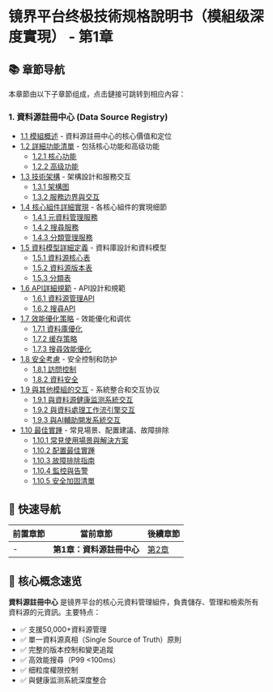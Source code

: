 # 镜界平台终极技術规格說明书（模組级深度實現） - 第1章

## 📚 章節导航

本章節由以下子章節组成，点击鏈接可跳转到相应內容：

### 1. 資料源註冊中心 (Data Source Registry)

- [1.1 模組概述](ch1-1-模組概述.md) - 資料源註冊中心的核心價值和定位
- [1.2 詳細功能清單](ch1-2-詳細功能清單.md) - 包括核心功能和高级功能
  - [1.2.1 核心功能](ch1-2-詳細功能清單.md#121-核心功能)
  - [1.2.2 高级功能](ch1-2-詳細功能清單.md#122-高级功能)
- [1.3 技術架構](ch1-3-技術架構.md) - 架構設計和服務交互
  - [1.3.1 架構图](ch1-3-技術架構.md#131-架構图)
  - [1.3.2 服務边界與交互](ch1-3-技術架構.md#132-服務边界與交互)
- [1.4 核心組件詳細實現](ch1-4-核心組件詳細實現.md) - 各核心組件的實現细節
  - [1.4.1 元資料管理服務](ch1-4-核心組件詳細實現.md#141-元資料管理服務)
  - [1.4.2 搜尋服務](ch1-4-核心組件詳細實現.md#142-搜尋服務)
  - [1.4.3 分類管理服務](ch1-4-核心組件詳細實現.md#143-分類管理服務)
- [1.5 資料模型詳細定義](ch1-5-資料模型詳細定義.md) - 資料庫設計和資料模型
  - [1.5.1 資料源核心表](ch1-5-資料模型詳細定義.md#151-資料源核心表)
  - [1.5.2 資料源版本表](ch1-5-資料模型詳細定義.md#152-資料源版本表)
  - [1.5.3 分類表](ch1-5-資料模型詳細定義.md#153-分類表)
- [1.6 API詳細規範](ch1-6-API詳細規範.md) - API設計和規範
  - [1.6.1 資料源管理API](ch1-6-API詳細規範.md#161-資料源管理api)
  - [1.6.2 搜尋API](ch1-6-API詳細規範.md#162-搜尋api)
- [1.7 效能優化策略](ch1-7-效能優化策略.md) - 效能優化和调优
  - [1.7.1 資料庫優化](ch1-7-效能優化策略.md#171-資料庫優化)
  - [1.7.2 缓存策略](ch1-7-效能優化策略.md#172-缓存策略)
  - [1.7.3 搜尋效能優化](ch1-7-效能優化策略.md#173-搜尋效能優化)
- [1.8 安全考慮](ch1-8-安全考慮.md) - 安全控制和防护
  - [1.8.1 訪問控制](ch1-8-安全考慮.md#181-訪問控制)
  - [1.8.2 資料安全](ch1-8-安全考慮.md#182-資料安全)
- [1.9 與其他模組的交互](ch1-9-與其他模組的交互.md) - 系統整合和交互协议
  - [1.9.1 與資料源健康监测系統交互](ch1-9-與其他模組的交互.md#191-與資料源健康监測系統交互)
  - [1.9.2 與資料處理工作流引擎交互](ch1-9-與其他模組的交互.md#192-與資料處理工作流引擎交互)
  - [1.9.3 與AI輔助開发系統交互](ch1-9-與其他模組的交互.md#193-與ai輔助開发系統交互)
- [1.10 最佳實踵](ch1-10-最佳實踵.md) - 常見場景、配置建議、故障排除
  - [1.10.1 常見使用場景與解決方案](ch1-10-最佳實踵.md#1101-常見使用場景與解決方案)
  - [1.10.2 配置最佳實踵](ch1-10-最佳實踵.md#1102-配置最佳實踵)
  - [1.10.3 故障排除指南](ch1-10-最佳實踵.md#1103-故障排除指南)
  - [1.10.4 監控與告警](ch1-10-最佳實踵.md#1104-監控與告警)
  - [1.10.5 安全加固清單](ch1-10-最佳實踵.md#1105-安全加固清單)

## 🔄 快速导航

| 前置章節 | 當前章節 | 後續章節 |
|---------|---------|---------|
| - | **第1章：資料源註冊中心** | [第2章](../ch2/ch2-index.md) |

## 📌 核心概念速览

**資料源註冊中心** 是镜界平台的核心元資料管理組件，負責儲存、管理和檢索所有資料源的元資訊。主要特点：

- ✅ 支援50,000+資料源管理
- ✅ 單一資料源真相（Single Source of Truth）原則
- ✅ 完整的版本控制和變更追蹤
- ✅ 高效能搜尋（P99 <100ms）
- ✅ 细粒度權限控制
- ✅ 與健康监测系統深度整合

